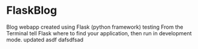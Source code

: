 # FlaskBlog
Blog webapp created using Flask (python framework)
testing
From the Terminal tell Flask where to find your application, then run in development mode.
updated
asdf
dafsdfsad
